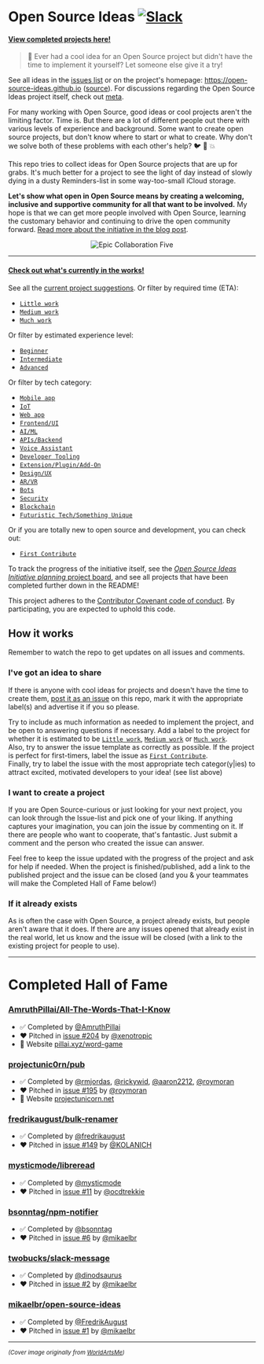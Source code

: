 # Open Source Ideas [![Slack](https://opensourceideas.herokuapp.com/badge.svg)](https://opensourceideas.herokuapp.com)

#### [View completed projects here!](#completed-hall-of-fame)

> :open_hands: Ever had a cool idea for an Open Source project but didn't have the time to implement it yourself? Let someone else give it a try!

See all ideas in the [issues list](https://github.com/open-source-ideas/open-source-ideas/issues) or on the project's homepage: https://open-source-ideas.github.io ([source](https://github.com/open-source-ideas/open-source-ideas.github.io)). For discussions regarding the Open Source Ideas project itself, check out [meta](https://github.com/open-source-ideas/meta).

For many working with Open Source, good ideas or cool projects aren't the limiting factor. Time is. But there are a lot of different people out there with various levels of experience and background. Some want to create open source projects, but don't know where to start or what to create. Why don't we solve both of these problems with each other's help? :bird: :chicken: :boom:

This repo tries to collect ideas for Open Source projects that are up for grabs. It's much better for a project to see the light of day instead of slowly dying in a dusty Reminders-list in some way-too-small iCloud storage.

**Let's show what open in Open Source means by creating a welcoming, inclusive and supportive community for all that want to be involved.** My hope is that we can get more people involved with Open Source, learning the customary behavior and continuing to drive the open community forward. [Read more about the initiative in the blog post](https://hackernoon.com/open-source-ideas-initiative-ca747121ac34).

<div align="center">
<img src="https://github.com/open-source-ideas/open-source-ideas/blob/master/collaboration-five.jpg?raw=true" alt="Epic Collaboration Five" />
</div>

---

#### [Check out what's currently in the works!](https://github.com/open-source-ideas/open-source-ideas/labels/Joined)

See all the [current project suggestions](https://github.com/open-source-ideas/open-source-ideas/issues). Or filter by required time (ETA):

* [`Little work`](https://github.com/open-source-ideas/open-source-ideas/labels/Little%20work)
* [`Medium work`](https://github.com/open-source-ideas/open-source-ideas/labels/Medium%20work)
* [`Much work`](https://github.com/open-source-ideas/open-source-ideas/labels/Much%20work)

Or filter by estimated experience level:

* [`Beginner`](https://github.com/open-source-ideas/open-source-ideas/issues?q=is%3Aissue+is%3Aopen+label%3ABeginner)
* [`Intermediate`](https://github.com/open-source-ideas/open-source-ideas/issues?q=is%3Aissue+is%3Aopen+label%3AIntermediate)
* [`Advanced`](https://github.com/open-source-ideas/open-source-ideas/issues?q=is%3Aissue+is%3Aopen+label%3AAdvanced)

Or filter by tech category:

* [`Mobile app`](https://github.com/open-source-ideas/open-source-ideas/labels/Mobile%20app)
* [`IoT`](https://github.com/open-source-ideas/open-source-ideas/labels/IoT)
* [`Web app`](https://github.com/open-source-ideas/open-source-ideas/labels/Web%20app)
* [`Frontend/UI`](https://github.com/open-source-ideas/open-source-ideas/labels/Frontend%2FUI)
* [`AI/ML`](https://github.com/open-source-ideas/open-source-ideas/labels/AI%2FML)
* [`APIs/Backend`](https://github.com/open-source-ideas/open-source-ideas/labels/APIs%2FBackend)
* [`Voice Assistant`](https://github.com/open-source-ideas/open-source-ideas/labels/Voice%20assistant)
* [`Developer Tooling`](https://github.com/open-source-ideas/open-source-ideas/labels/Developer%20tooling)
* [`Extension/Plugin/Add-On`](https://github.com/open-source-ideas/open-source-ideas/labels/Extension%2FPlugin%2FAdd-on)
* [`Design/UX`](https://github.com/open-source-ideas/open-source-ideas/labels/Design%2FUX)
* [`AR/VR`](https://github.com/open-source-ideas/open-source-ideas/labels/AR%2FVR)
* [`Bots`](https://github.com/open-source-ideas/open-source-ideas/labels/Bots)
* [`Security`](https://github.com/open-source-ideas/open-source-ideas/labels/Security)
* [`Blockchain`](https://github.com/open-source-ideas/open-source-ideas/labels/Blockchain)
* [`Futuristic Tech/Something Unique`](https://github.com/open-source-ideas/open-source-ideas/labels/Futuristic%20tech%2FUnique%20ideas)

Or if you are totally new to open source and development, you can check out:

* [`First Contribute`](https://github.com/open-source-ideas/open-source-ideas/labels/First%20Contribute)

To track the progress of the initiative itself, see the [_Open Source Ideas Initiative planning_ project board](https://github.com/open-source-ideas/open-source-ideas/projects/2), and see all projects that have been completed further down in the README!

This project adheres to the [Contributor Covenant code of conduct](./CODE_OF_CONDUCT.md). By participating, you are expected to uphold this code.

## How it works

Remember to watch the repo to get updates on all issues and comments.

### I've got an idea to share

If there is anyone with cool ideas for projects and doesn't have the time to create them, [post it as an issue](https://github.com/open-source-ideas/open-source-ideas/issues/new) on this repo, mark it with the appropriate label(s) and advertise it if you so please.

Try to include as much information as needed to implement the project, and be open to answering questions if necessary. Add a label to the project for whether it is estimated to be [`Little work`](https://github.com/open-source-ideas/open-source-ideas/labels/Little%20work), [`Medium work`](https://github.com/open-source-ideas/open-source-ideas/labels/Medium%20work) or [`Much work`](https://github.com/open-source-ideas/open-source-ideas/labels/Much%20work).
<br/>
Also, try to answer the issue template as correctly as possible. If the project is perfect for first-timers, label the issue as [`First Contribute`](https://github.com/open-source-ideas/open-source-ideas/labels/First%20Contribute).
<br/>
Finally, try to label the issue with the most appropriate tech categor(y|ies) to attract excited, motivated developers to your idea! (see list above)

### I want to create a project

If you are Open Source-curious or just looking for your next project, you can look through the Issue-list and pick one of your liking. If anything captures your imagination, you can join the issue by commenting on it. If there are people who want to cooperate, that's fantastic. Just submit a comment and the person who created the issue can answer.

Feel free to keep the issue updated with the progress of the project and ask for help if needed. When the project is finished/published, add a link to the published project and the issue can be closed (and you & your teammates will make the Completed Hall of Fame below!)

### If it already exists

As is often the case with Open Source, a project already exists, but people aren't aware that it does. If there are any issues opened that already exist in the real world, let us know and the issue will be closed (with a link to the existing project for people to use).

---

# Completed Hall of Fame

### [AmruthPillai/All-The-Words-That-I-Know](https://github.com/AmruthPillai/All-The-Words-That-I-Know)

- :white_check_mark: Completed by [@AmruthPillai](https://github.com/AmruthPillai)
- :heart: Pitched in [issue #204](https://github.com/open-source-ideas/open-source-ideas/issues/204) by [@xenotropic](https://github.com/xenotropic)
- :rocket: Website [pillai.xyz/word-game](https://pillai.xyz/word-game)

### [projectunic0rn/pub](https://github.com/projectunic0rn/pub)

- :white_check_mark: Completed by [@rmjordas](https://github.com/rmjordas), [@rickywid](https://github.com/rickywid), [@aaron2212](https://github.com/aaron2212), [@roymoran](https://github.com/roymoran)
- :heart: Pitched in [issue #195](https://github.com/open-source-ideas/open-source-ideas/issues/195) by [@roymoran](https://github.com/roymoran)
- :rocket: Website [projectunicorn.net](https://projectunicorn.net)

### [fredrikaugust/bulk-renamer](https://github.com/FredrikAugust/bulk-renamer)

- :white_check_mark: Completed by [@fredrikaugust](https://github.com/fredrikaugust)
- :heart: Pitched in [issue #149](https://github.com/open-source-ideas/open-source-ideas/issues/149) by [@KOLANICH](https://github.com/KOLANICH)

###  [mysticmode/libreread](https://github.com/mysticmode/libreread)

- :white_check_mark: Completed by [@mysticmode](https://github.com/mysticmode)
- :heart: Pitched in [issue #11](https://github.com/mikaelbr/open-source-ideas/issues/11) by [@ocdtrekkie](https://github.com/ocdtrekkie)

### [bsonntag/npm-notifier](https://github.com/bsonntag/npm-notifier)

- :white_check_mark: Completed by [@bsonntag](https://github.com/bsonntag)
- :heart: Pitched in [issue #6](https://github.com/mikaelbr/open-source-ideas/issues/6) by [@mikaelbr](https://github.com/mikaelbr)

###  [twobucks/slack-message](https://github.com/twobucks/slack-message)

- :white_check_mark: Completed by [@dinodsaurus](https://github.com/dinodsaurus)
- :heart: Pitched in [issue #2](https://github.com/mikaelbr/open-source-ideas/issues/2) by [@mikaelbr](https://github.com/mikaelbr)

###  [mikaelbr/open-source-ideas](https://github.com/mikaelbr/open-source-ideas)

- :white_check_mark: Completed by [@FredrikAugust](https://github.com/FredrikAugust)
- :heart: Pitched in [issue #1](https://github.com/mikaelbr/open-source-ideas/issues/1) by [@mikaelbr](https://github.com/mikaelbr)

---

<small>_(Cover image originally from [WorldArtsMe](http://worldartsme.com/))_</small>
